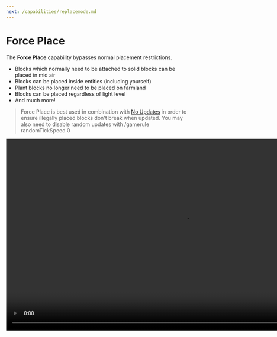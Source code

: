 ```yaml
---
next: /capabilities/replacemode.md
---
```


# Force Place

The **Force Place** capability bypasses normal placement restrictions.

- Blocks which normally need to be attached to solid blocks can be placed in mid air
- Blocks can be placed inside entities (including yourself)
- Plant blocks no longer need to be placed on farmland
- Blocks can be placed regardless of light level
- And much more!

> Force Place is best used in combination with [No Updates](noupdates.md) in order to ensure illegally placed blocks don't break when updated. You may also need to disable random updates with /gamerule randomTickSpeed 0

<video width="960" height="520" controls autoplay loop>
    <source src="/images/ForcePlace.mp4" type="video/mp4">
</video>
